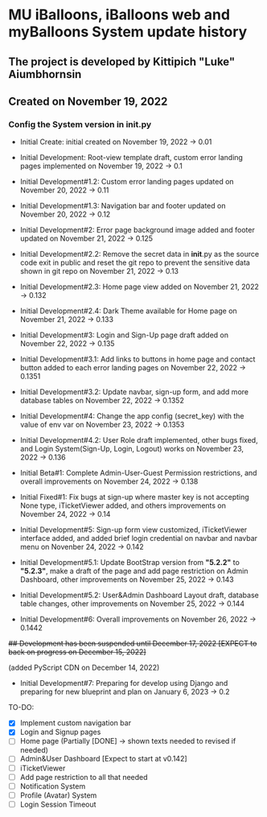 # MU iBalloons, iBalloons web and myBalloons System update history

## The project is developed by Kittipich "Luke" Aiumbhornsin

## Created on November 19, 2022

### Config the System version in **init**.py

- Initial Create: initial created on November 19, 2022 -> 0.01

- Initial Development: Root-view template draft, custom error landing pages implemented on November 19, 2022 -> 0.1

- Initial Development#1.2: Custom error landing pages updated on November 20, 2022 -> 0.11

- Initial Development#1.3: Navigation bar and footer updated on November 20, 2022 -> 0.12

- Initial Development#2: Error page background image added and footer updated on November 21, 2022 -> 0.125

- Initial Development#2.2: Remove the secret data in **init**.py as the source code exit in public and reset the git repo to prevent the sensitive data shown in git repo on November 21, 2022 -> 0.13

- Initial Development#2.3: Home page view added on November 21, 2022 -> 0.132

- Initial Development#2.4: Dark Theme available for Home page on November 21, 2022 -> 0.133

- Initial Development#3: Login and Sign-Up page draft added on November 22, 2022 -> 0.135

- Initial Development#3.1: Add links to buttons in home page and contact button added to each error landing pages on November 22, 2022 -> 0.1351

- Initial Development#3.2: Update navbar, sign-up form, and add more database tables on November 22, 2022 -> 0.1352

- Initial Development#4: Change the app config (secret_key) with the value of env var on November 23, 2022 -> 0.1353

- Initial Development#4.2: User Role draft implemented, other bugs fixed, and Login System(Sign-Up, Login, Logout) works on November 23, 2022 -> 0.136

- Initial Beta#1: Complete Admin-User-Guest Permission restrictions, and overall improvements on November 24, 2022 -> 0.138

- Initial Fixed#1: Fix bugs at sign-up where master key is not accepting None type, iTicketViewer added, and others improvements on November 24, 2022 -> 0.14

- Initial Development#5: Sign-up form view customized, iTicketViewer interface added, and added brief login credential on navbar and navbar menu on Novenber 24, 2022 -> 0.142

- Initial Development#5.1: Update BootStrap version from **"5.2.2"** to **"5.2.3"**, make a draft of the page and add page restriction on Admin Dashboard, other improvements on November 25, 2022 -> 0.143

- Initial Development#5.2: User&Admin Dashboard Layout draft, database table changes, other improvements on November 25, 2022 -> 0.144

- Initial Development#6: Overall improvements on November 26, 2022 -> 0.1442

~~## Development has been suspended until December 17, 2022 [EXPECT to back on progress on December 15, 2022]~~

(added PyScript CDN on December 14, 2022)

- Initial Development#7: Preparing for develop using Django and preparing for new blueprint and plan on January 6, 2023 -> 0.2

TO-DO:

- [x] Implement custom navigation bar
- [x] Login and Signup pages
- [ ] Home page (Partially [DONE] -> shown texts needed to revised if needed)
- [ ] Admin&User Dashboard [Expect to start at v0.142]
- [ ] iTicketViewer
- [ ] Add page restriction to all that needed
- [ ] Notification System
- [ ] Profile (Avatar) System
- [ ] Login Session Timeout
